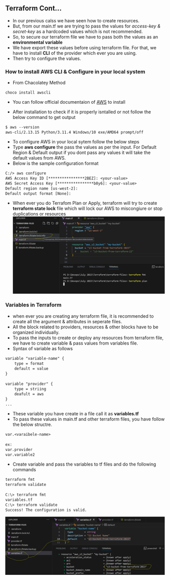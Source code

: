 ## Terraform Cont...

- In our previous calss we have seen how to create resources.
- But, from our main.tf we are trying to pass the values for *access-key & secret-key* as a hardcoded values which is not recommended.
- So, to secure our terraform file we have to pass both the values as an **environmental variable**
- We have export these values before using terraform file. For that, we have to install **CLI** of the provider which ever you are using.
- Then try to configure the values.

### How to install AWS CLI & Configure in your local system
- From Chacolatey Method
```
choco install awscli
```
- You can follow official documentaion of [AWS](https://docs.aws.amazon.com/cli/latest/userguide/getting-started-install.html) to install

- After installation to check if it is properly isntalled or not follow the below command to get output
```
$ aws --version
aws-cli/2.13.15 Python/3.11.4 Windows/10 exe/AMD64 prompt/off
```

- To configure AWS in your local sytem follow the below steps
- Type **aws configure** the pass the values as per the input. For Default Region & Default output if you dont pass any values it will take the default values from AWS.
- Below is the sample configuration format
```
C:/> aws configure
AWS Access Key ID [****************2BEZ]: <your-value>
AWS Secret Access Key [****************b0y6]: <your-value>
Default region name [us-west-2]:
Default output format [None]:
```
- When ever you do Terrafom Plan or Apply, terraform will try to create **terraform state lock** file which will lock our AWS to miscongiure or stop duplications or resources
![Privew](./images/tf24.png)

### Variables in Terraform
- when ever you are creating any terraform file, it is recommended to create all the argument & attributes in seperate files.
- All the block related to providers, resources & other blocks have to be organized individually.
- To pass the inputs to create or deploy any resources from terraform file, we have to create variable & pass values from variables file.
- Syntax of variable as follows
```
variable "variable-name" {
    type = format
    default = value
}

variable "provider" {
    type = striing
    deafult = aws
}
...
```
- These variable you have create in a file call it as **variables.tf**
- To pass these values in main.tf and other terraform files, you have follow the below structre.
```
var.<varaibele-name>

ex:
var.provider
var.variable2
```
- Create variable and pass the variables to tf files and do the following commands
```
terraform fmt
terraform validate

C:\> terraform fmt
variables.tf
C:\> terraform validate
Success! The configuration is valid.
```
![Privew](./images/tf25.png)

